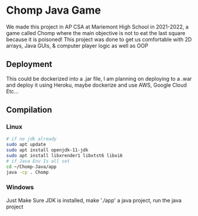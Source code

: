 # Chomp Java Game

We made this project in AP CSA at Mariemont High School in 2021-2022, a game called Chomp where the main objective is not to eat the last square because it is poisoned! This project was done to get us comfortable with 2D arrays, Java GUIs, & computer player logic as well as OOP

## Deployment

This could be dockerized into a .jar file, I am planning on deploying to a .war and deploy it using Heroku, maybe dockerize and use AWS, Google Cloud Etc...

## Compilation

### Linux

```bash
# if no jdk already
sudo apt update
sudo apt install openjdk-11-jdk
sudo apt install libxrender1 libxtst6 libxi6
# if Java Env Is all set
cd ~/Chomp-Java/app
java -cp . Chomp
```

### Windows

Just Make Sure JDK is installed, make './app' a java project, run the java project

